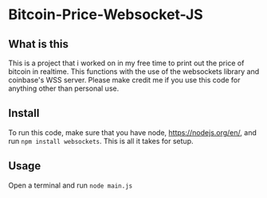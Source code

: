 # Bitcoin-Price-Websocket-JS

## What is this
This is a project that i worked on in my free time to print out the price of bitcoin in realtime. This functions with the use of the websockets library and coinbase's WSS server. Please make credit me if you use this code for anything other than personal use.

## Install
To run this code, make sure that you have node, https://nodejs.org/en/, and run `npm install websockets`. This is all it takes for setup.

## Usage
Open a terminal and run `node main.js`
